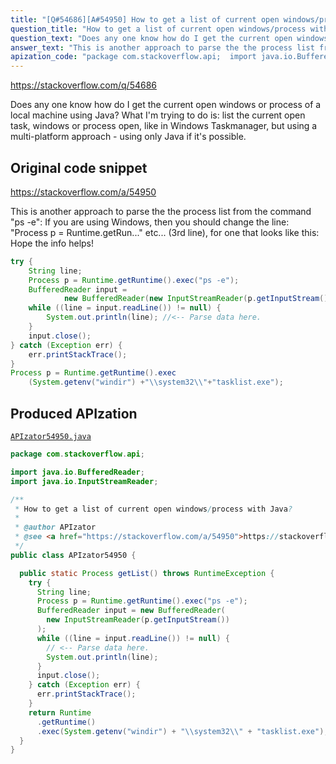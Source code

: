 ```yaml
---
title: "[Q#54686][A#54950] How to get a list of current open windows/process with Java?"
question_title: "How to get a list of current open windows/process with Java?"
question_text: "Does any one know how do I get the current open windows or process of a local machine using Java? What I'm trying to do is: list the current open task, windows or process open, like in  Windows Taskmanager, but using a multi-platform approach - using only Java if it's possible."
answer_text: "This is another approach to parse the the process list from the command \"ps -e\": If you are using Windows, then you should change the line: \"Process p = Runtime.getRun...\" etc... (3rd line), for one that looks like this: Hope the info helps!"
apization_code: "package com.stackoverflow.api;  import java.io.BufferedReader; import java.io.InputStreamReader;  /**  * How to get a list of current open windows/process with Java?  *  * @author APIzator  * @see <a href=\"https://stackoverflow.com/a/54950\">https://stackoverflow.com/a/54950</a>  */ public class APIzator54950 {    public static Process getList() throws RuntimeException {     try {       String line;       Process p = Runtime.getRuntime().exec(\"ps -e\");       BufferedReader input = new BufferedReader(         new InputStreamReader(p.getInputStream())       );       while ((line = input.readLine()) != null) {         // <-- Parse data here.         System.out.println(line);       }       input.close();     } catch (Exception err) {       err.printStackTrace();     }     return Runtime       .getRuntime()       .exec(System.getenv(\"windir\") + \"\\\\system32\\\\\" + \"tasklist.exe\");   } }"
---
```


https://stackoverflow.com/q/54686

Does any one know how do I get the current open windows or process of a local machine using Java?
What I&#x27;m trying to do is: list the current open task, windows or process open, like in  Windows Taskmanager, but using a multi-platform approach - using only Java if it&#x27;s possible.



## Original code snippet

https://stackoverflow.com/a/54950

This is another approach to parse the the process list from the command &quot;ps -e&quot;:
If you are using Windows, then you should change the line: &quot;Process p = Runtime.getRun...&quot; etc... (3rd line), for one that looks like this:
Hope the info helps!

```java
try {
    String line;
    Process p = Runtime.getRuntime().exec("ps -e");
    BufferedReader input =
            new BufferedReader(new InputStreamReader(p.getInputStream()));
    while ((line = input.readLine()) != null) {
        System.out.println(line); //<-- Parse data here.
    }
    input.close();
} catch (Exception err) {
    err.printStackTrace();
}
Process p = Runtime.getRuntime().exec
    (System.getenv("windir") +"\\system32\\"+"tasklist.exe");
```

## Produced APIzation

[`APIzator54950.java`](https://github.com/pasqualesalza/apization-temp-data/raw/master/apizations/java/APIzator54950.java)

```java
package com.stackoverflow.api;

import java.io.BufferedReader;
import java.io.InputStreamReader;

/**
 * How to get a list of current open windows/process with Java?
 *
 * @author APIzator
 * @see <a href="https://stackoverflow.com/a/54950">https://stackoverflow.com/a/54950</a>
 */
public class APIzator54950 {

  public static Process getList() throws RuntimeException {
    try {
      String line;
      Process p = Runtime.getRuntime().exec("ps -e");
      BufferedReader input = new BufferedReader(
        new InputStreamReader(p.getInputStream())
      );
      while ((line = input.readLine()) != null) {
        // <-- Parse data here.
        System.out.println(line);
      }
      input.close();
    } catch (Exception err) {
      err.printStackTrace();
    }
    return Runtime
      .getRuntime()
      .exec(System.getenv("windir") + "\\system32\\" + "tasklist.exe");
  }
}

```